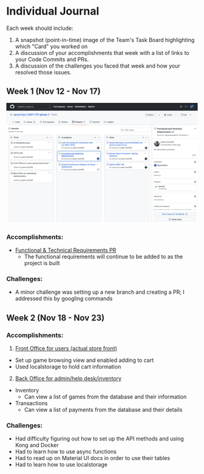 # Individual Journal

Each week should include:
1. A snapshot (point-in-time) image of the Team's Task Board highlighting which "Card" you worked on
2. A discussion of your accomplishments that week with a list of links to your Code Commits and PRs.
3. A discussion of the challenges you faced that week and how your resolved those issues.


## Week 1 (Nov 12 - Nov 17)

![](images/sn-1.png)

### Accomplishments:
- [Functional & Technical Requirements PR](URL "https://github.com/nguyensjsu/fa21-172-group-7/pull/8")
    - The functional requirements will continue to be added to as the project is built

### Challenges:
- A minor challenge was setting up a new branch and creating a PR; I addressed this by googling commands



## Week 2 (Nov 18 - Nov 23)

### Accomplishments:
1. [Front Office for users (actual store front)](URL "https://github.com/nguyensjsu/fa21-172-group-7/issues/11")
- Set up game browsing view and enabled adding to cart
- Used localstorage to hold cart information

2. [Back Office for admin/help desk/inventory](https://github.com/nguyensjsu/fa21-172-group-7/issues/12)
- Inventory
	- Can view a list of games from the database and their information
- Transactions
	- Can view a list of payments from the database and their details



### Challenges:
- Had difficulty figuring out how to set up the API methods and using Kong and Docker
- Had to learn how to use async functions
- Had to read up on Material UI docs in order to use their tables
- Had to learn how to use localstorage


